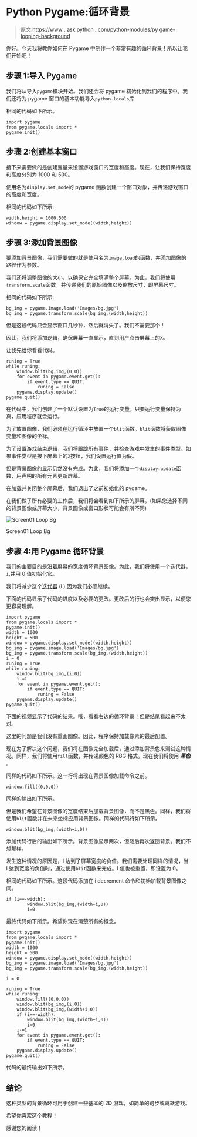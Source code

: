# Python Pygame:循环背景

> 原文:[https://www . ask python . com/python-modules/py game-looping-background](https://www.askpython.com/python-modules/pygame-looping-background)

你好。今天我将教你如何在 Pygame 中制作一个非常有趣的循环背景！所以让我们开始吧！

## 步骤 1:导入 Pygame

我们将从导入`pygame`模块开始。我们还会将 pygame 初始化到我们的程序中。我们还将为 pygame 窗口的基本功能导入`python.locals`库

相同的代码如下所示。

```
import pygame
from pygame.locals import *
pygame.init()

```

## 步骤 2:创建基本窗口

接下来需要做的是创建变量来设置游戏窗口的宽度和高度。现在，让我们保持宽度和高度分别为 1000 和 500。

使用名为`display.set_mode`的 pygame 函数创建一个窗口对象，并传递游戏窗口的高度和宽度。

相同的代码如下所示:

```
width,height = 1000,500
window = pygame.display.set_mode((width,height))

```

## 步骤 3:添加背景图像

要添加背景图像，我们需要做的就是使用名为`image.load`的函数，并添加图像的路径作为参数。

我们还将调整图像的大小，以确保它完全填满整个屏幕。为此，我们将使用`transform.scale`函数，并传递我们的原始图像以及缩放尺寸，即屏幕尺寸。

相同的代码如下所示:

```
bg_img = pygame.image.load('Images/bg.jpg')
bg_img = pygame.transform.scale(bg_img,(width,height))

```

但是这段代码只会显示窗口几秒钟，然后就消失了。我们不需要那个！

因此，我们将添加逻辑，确保屏幕一直显示，直到用户点击屏幕上的`X`。

让我先给你看看代码。

```
runing = True
while runing:
    window.blit(bg_img,(0,0))
    for event in pygame.event.get():
        if event.type == QUIT:
            runing = False
    pygame.display.update()
pygame.quit()

```

在代码中，我们创建了一个默认设置为`True`的运行变量。只要运行变量保持为真，应用程序就会运行。

为了放置图像，我们必须在运行循环中放置一个`blit`函数。`blit`函数将获取图像变量和图像的坐标。

为了设置游戏结束逻辑，我们将跟踪所有事件，并检查游戏中发生的事件类型。如果事件类型是按下屏幕上的`X`按钮，我们设置运行值为假。

但是背景图像的显示仍然没有完成。为此，我们将添加一个`display.update`函数，用声明的所有元素更新屏幕。

在加载并关闭整个屏幕后，我们退出了之前初始化的 pygame。

在我们做了所有必要的工作后，我们将会看到如下所示的屏幕。(如果您选择不同的背景图像或屏幕大小，背景图像或窗口形状可能会有所不同)

![Screen01 Loop Bg](../Images/7433adffe9fcdf6063b54f444921ff42.png)

Screen01 Loop Bg

## 步骤 4:用 Pygame 循环背景

我们的主要目的是沿着屏幕的宽度循环背景图像。为此，我们将使用一个迭代器，`i`,并用 0 值初始化它。

我们将减少这个[迭代器](https://www.askpython.com/python/built-in-methods/python-iterator) (i ),因为我们必须继续。

下面的代码显示了代码的进度以及必要的更改。更改后的行也会突出显示，以便您更容易理解。

```
import pygame
from pygame.locals import *
pygame.init()
width = 1000
height = 500
window = pygame.display.set_mode((width,height))
bg_img = pygame.image.load('Images/bg.jpg')
bg_img = pygame.transform.scale(bg_img,(width,height))
i = 0
runing = True
while runing:
    window.blit(bg_img,(i,0))
    i-=1
    for event in pygame.event.get():
        if event.type == QUIT:
            runing = False    
    pygame.display.update()
pygame.quit()

```

下面的视频显示了代码的结果。哦，看看右边的循环背景！但是结尾看起来不太对。

这里的问题是我们没有重画图像。因此，程序保持加载像素的最后配置。

现在为了解决这个问题，我们将在图像完全加载后，通过添加背景色来测试这种情况。同样，我们将使用`fill`函数，并传递颜色的 RBG 格式。现在我们将使用 ***黑色*** 。

同样的代码如下所示。这一行将出现在背景图像加载命令之前。

```
window.fill((0,0,0))

```

同样的输出如下所示。

但是我们希望在背景图像的宽度结束后加载背景图像，而不是黑色。同样，我们将使用`blit`函数并在未来坐标应用背景图像。同样的代码行如下所示。

```
window.blit(bg_img,(width+i,0))

```

添加代码行后的输出如下所示。背景图像显示两次，但随后再次返回背景。我们不想那样。

发生这种情况的原因是，I 达到了屏幕宽度的负值。我们需要处理同样的情况，当 I 达到宽度的负值时，通过使用`blit`函数来完成。I 值也被重置，即设置为 0。

相同的代码如下所示。这段代码添加在 i decrement 命令和初始加载背景图像之间。

```
if (i==-width):
        window.blit(bg_img,(width+i,0))
        i=0

```

最终代码如下所示。希望你现在清楚所有的概念。

```
import pygame
from pygame.locals import *
pygame.init()
width = 1000
height = 500
window = pygame.display.set_mode((width,height))
bg_img = pygame.image.load('Images/bg.jpg')
bg_img = pygame.transform.scale(bg_img,(width,height))

i = 0

runing = True
while runing:
    window.fill((0,0,0))
    window.blit(bg_img,(i,0))
    window.blit(bg_img,(width+i,0))
    if (i==-width):
        window.blit(bg_img,(width+i,0))
        i=0
    i-=1
    for event in pygame.event.get():
        if event.type == QUIT:
            runing = False
    pygame.display.update()
pygame.quit()

```

代码的最终输出如下所示。

## 结论

这种类型的背景循环可用于创建一些基本的 2D 游戏，如简单的跑步或跳跃游戏。

希望你喜欢这个教程！

感谢您的阅读！